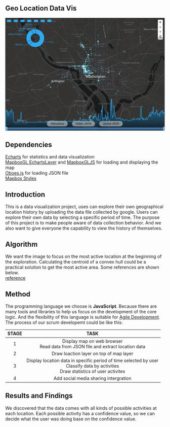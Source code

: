 ## Geo Location Data Vis

![img](imgs/snapshot.jpg?)

## Dependencies
[Echarts](https://echarts.apache.org/en/index.html) for statistics and data visualization  
[MapboxGL EchartsLayer](https://github.com/lzxue/echartsLayer) and [MapboxGLJS](https://docs.mapbox.com/mapbox-gl-js/api/) for loading and displaying the map  
[Oboes.js](http://oboejs.com/) for loading JSON file  
[Mapbox Styles](https://docs.mapbox.com/api/maps/#styles)

## Introduction
This is a data visualization project, uses can explore their own geographical location history by uploading the data file collected by google. Users can explore their own data by selecting a specific period of time.
The purpose of this project is to make people aware of data collection behavior. And we also want to give everyone the capability to view the history of themselves.

## Algorithm
We want the image to focus on the most active location at the beginning of the exploration. Calculating the centroid of a convex hull could be a practical solution to get the most active area. Some references are shown below.  
[reference](https://www.gamedev.net/forums/topic/533590-how-to-find-the-center-point-of-a-convex-hull/)

## Method
The programming language we choose is **JavaScript**. Because there are many tools and libraries to help us focus on the development of the core logic. And the flexibility of this language is suitable for [Agile Development](https://en.wikipedia.org/wiki/Agile_software_development).  
The process of our scrum developemt could be like this:

| STAGE | TASK |
|  :-:  |  :-: |
| 1 | Display map on web browser<br>Read data from JSON file and extract location data |
| 2 | Draw loaction layer on top of map layer |
| 3 | Display location data in specific period of time selected by user<br> Classify data by activities<br> Draw statistics of user activites |
| 4 | Add social media sharing intergration |

## Results and Findings
We discovered that the data comes with all kinds of possible activities at each location. Each possible activity has a confidence value, so we can decide what the user was doing base on the confidence value.  

